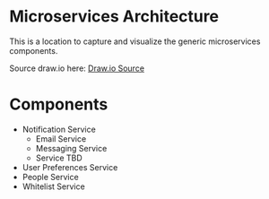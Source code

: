 # Microservices Architecture

This is a location to capture and visualize the generic microservices components.

Source draw.io
here: [Draw.io Source](https://app.diagrams.net/#HRMSLowside%2Frmslow%2Fmaster%2FDrawings%2FMicroservices%2FArchitecture%2FMicroservices%20Architecture.drawio)

# Components
* Notification Service
   * Email Service
   * Messaging Service
   * Service TBD
* User Preferences Service
* People Service
* Whitelist Service



